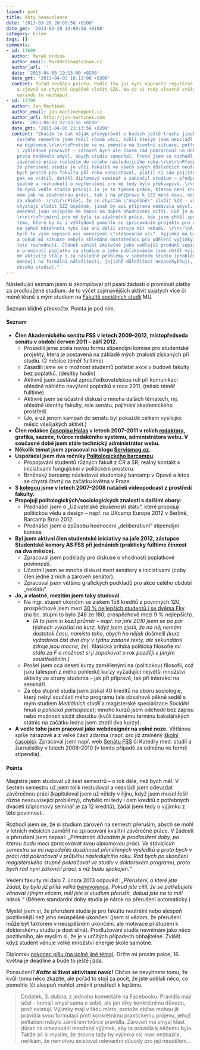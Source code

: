 ```yaml
---
layout: post
title: Akty benevolence
date: '2013-03-28 20:09:50 +0100'
date_gmt: '2013-03-28 19:09:50 +0100'
category: kolem
tags: []
comments:
- id: 17699
  author: Marek Hrdina
  author_email: MarkHrdina@seznam.cz
  author_url: ''
  date: '2013-04-03 19:13:00 +0200'
  date_gmt: '2013-04-03 18:13:00 +0200'
  content: Pořád nechápu pointu. Podle ISu jsi nyní naprosto regulérně v sedmém semestru
    a zjevně se chystáš úspěšně složit SZK. Na co si tedy vlastně stěžuješ? (bez ironie,
    opravdu to nechápu).
- id: 17700
  author: Jan Martinek
  author_email: jan.martinek@post.cz
  author_url: http://jan-martinek.com
  date: '2013-04-03 22:13:56 +0200'
  date_gmt: '2013-04-03 21:13:56 +0200'
  content: "Zkusím to tak nějak převyprávět v bodech ještě trochu jinak:\r\n\r\nBěhem
    šestého semestru jsem řešil různé věci, kvůli kterým jsem nezvládl dobře pracovat
    na diplomce.\r\n\r\nProtože se mi změnila má životní situace, potřeboval jsem
    i výhledově pracovat – zároveň bych ale časem rád pokračoval na doktorském stupni,
    proto nedávalo smysl, abych studia zanechal. Proto jsem se rozhodl, že si psaní
    závěrečné práce rozložím do celého následujícího roku.\r\n\r\nPředpokládal jsem,
    že přerušení studia je vůči fakultě ve všech svých důsledcích neutrální — jako
    bych prostě pro fakultu půl roku neexistoval, platil si sám pojištění apod. a
    pak se vrátil, dotáhl diplomový seminář a zakončil studium — předpokládal jsem
    špatně a rozhodnutí o nepřerušení pro mě tedy bylo překvapivé..\r\n\r\nKvůli tomu,
    že nyní vedle studia pracuji (a je to týmová práce, kterou není snadné přerušit),
    mám jak na závěrečnou práci, tak i na přípravu k SZZ méně času, než bych považoval
    za vhodné. \r\n\r\nPíšeš, že se chystám \"úspěšně\" složit SZZ — všichni se asi
    chystají složit SZZ úspěšně, jinak by asi příprava nedávala smysl. Ale kvůli časovému
    omezení jsou nejspíše mé šance na dobré ohodnocení nižší. Což je mi celkem jedno.
    \r\n\r\nPrimární pro mě byla ta závěrečná práce, kde jsem chtěl zpracovávat zajímavé
    téma, které by mi i výhledově pomohlo se zpracováním projektu pro doktorský program,
    na jehož obsáhnutí nyní čas ani další zdroje mít nebudu. \r\n\r\nA obecně — já
    bych to výše sepsané asi nenazýval \"stěžováním si\". Výjimka má být výjimečná
    a pokud má situace nebyla shledána dostatečnou pro udělení výjimky, respektuji
    toto rozhodnutí. Článek vznikl skutečně jako vedlejší produkt sepisování žádosti
    o prominutí poplatku za studium a jeho publikováním jsem chtěl vyjádřit, že mi
    mé aktivity stály i za následné problémy v samotném studiu (problémy se naštěstí
    omezují na formální náležitosti, jejichž důležitost nezpochybňuji, netýkají se
    obsahu studia)."
---
```

<p>Následující seznam jsem si zkompiloval při psaní žádosti o prominutí platby za prodloužené studium. Je to výčet zajímavějších aktivit spjatých více či méně těsně s mým studiem na <a href="http://fss.muni.cz">Fakultě sociálních studií</a> MU.</p>
<p>Seznam klidně přeskočte. Pointa je pod ním.</p>
<h4>Seznam</h4>
<ul>
<li><strong>Člen Akademického senátu FSS v letech 2009–2012, místopředseda senátu v období červen 2011 – září 2012.</strong>
<ul>
<li>Prosadili jsme zcela novou formu stipendijní komise pro studentské projekty, která je postavená na základě mých znalostí získaných při studiu. (2 měsíce téměř fulltime)</li>
<li>Zasadili jsme se o možnost studentů pořádat akce v budově fakulty bez poplatků. (desítky hodin)</li>
<li>Aktivně jsem zastával zprostředkovatelskou roli při komunikaci ohledně náhlého navýšení poplatků v roce 2011. (měsíc téměř fulltime)</li>
<li>Aktivně jsem se účastnil diskusí o mnoha dalších tématech, mj. ohledně identity fakulty, role senátu, pojímání akademického prostředí.</li>
<li>(Jo, a už jenom kampaň do senátu byl pokaždé celkem vysilující měsíc všelijakých aktivit.)</li>
</ul>
</li>
<li><strong>Člen redakce <a href="http://casopishalas.cz">časopisu Halas</a> v letech 2007–2011 v rolích <a href="http://casopishalas.cz/clanky/author/?authorId=1">redaktora</a>, grafika, sazeče, tvůrce redakčního systému, administrátora webu. V současné době jsem stále technický administrátor webu.</strong></li>
<li><strong>Několik témat jsem zpracoval na blogu <a href="http://servismag.cz">Servismag.cz</a>.</strong></li>
<li><strong>Uspořádal jsem dva ročníky <a href="http://polbarcamp.cz">Politologického barcampu</a>.</strong>
<ul>
<li>Propojování studentů různých fakult z ČR a SR, reálný kontakt s iniciativami fungujícími v politickém prostoru.</li>
<li>Brněnský barcamp následoval studentský barcamp v Opavě a letos se chystá čtvrtý na začátku května v Praze.</li>
</ul>
</li>
<li><strong>S <a href="http://www.pavelsima.cz">kolegou</a> jsme  v letech 2007–2008 natáčeli videopodcast z prostředí fakulty.</strong></li>
<li><strong>Propojuji politologických/sociologických znalostí s dalšími obory:</strong>
<ul>
<li>Přednášel jsem o „Uživatelské zkušenosti státu“, které propojují politickou vědu a design – např. na UXcamp Europe 2012 v Berlíně, Barcamp Brno 2012.</li>
<li>Přednášel jsem o způsobu hodnocení „deliberativní“ stipendijní komise.</li>
</ul>
</li>
<li><strong>Byl jsem aktivní člen studentské iniciativy na jaře 2012, zástupce Studentské komory AS FSS při jednáních (prakticky fulltime činnost na dva měsíce).</strong>
<ul>
<li>Zpracoval jsem podklady pro diskuse o vhodnosti poplatkové povinnosti.</li>
<li>Účastnil jsem se mnoha diskusí mezi senátory a iniciativami (coby člen jedné z nich a zároveň senátor).</li>
<li>Zpracoval jsem většinu grafických podkladů pro akce celého období „neklidu“.</li>
</ul>
</li>
<li><strong>Jo, a vlastně, mezitím jsem taky studoval.</strong>
<ul>
<li>Na mgr. stupeň ukončím se ziskem 158 kreditů z povinných 120, prospěchově jsem mezi <a href="https://is.muni.cz/auth/student/vystavene_znamky.pl?studium_osoby=506517">30 % nejlepších studentů i se dvěma Fky</a> (na bc. stupni to bylo 246 ze 180; prospěchově mezi 9 % nejlepších).
<ul>
<li><em>(A to jsem si kazil průměr – např. na jaře 2010 jsem se po pár týdnech vykašlal na kurz, když jsem zjistil, že na něj nemám dostatek času, namísto toho, abych ho nějak</em> došmelil <em>(kurz vyžadoval číst dva dny v týdnu zadané texty, ale sekundární zdroje jsou mocné, že).</em> Klasická britská politická filosofie <em>mi stála za F a možnost si ji zopakovat o rok později s plným soustředěním.)</em></li>
</ul>
</li>
<li>Prošel jsem cca deseti kurzy zaměřenými na (politickou) filosofii, což jsou (alespoň z mého pohledu) kurzy vyžadující největší množství aktivity ze strany studenta – jak při přípravě, tak při interakci na semináři.</li>
<li>Za oba stupně studia jsem získal 40 kreditů na oboru sociologie, který nebyl součástí mého programu (ale obsahově pěkně seděl s mým studiem <em>Mediálních studií</em> a magisterské specializace <em>Sociální hnutí a politická participace</em>); mnoho kurzů jsem odchodil bez zápisu nebo možnosti složit zkoušku (kvůli časnému termínu bakalářských státnic na začátku ledna jsem ztratil dva kurzy).</li>
</ul>
</li>
<li><strong>A vedle toho jsem pracoval jako webdesignér na volné noze.</strong> Většinou spíše nárazově a z velké části zdarma (např. pro již zmíněný <a href="http://casopishalas.cz">školní časopis</a>). Zpracoval jsem např. web <a href="http://senat.fss.muni.cz">Senátu FSS</a> či Katedry med. studií a žurnalistiky v letech 2008–2010 (v tomto případě za odměnu ve formě stipendia).</li>
</ul>
<h4>Pointa</h4>
<p>Magistra jsem studoval už šest semestrů – o rok déle, než bych měl. V šestém semestru už jsem tolik nestudoval a nezvládl jsem odevzdat závěrečnou práci (kapituloval jsem už někdy v říjnu, když jsem musel řešil různé nesouvisející problémy), chybělo mi tedy i osm kreditů z potřebných dvaceti (diplomový seminář je za 12 kreditů), žádal jsem tedy o výjimku z této povinnosti.</p>
<p>Rozhodl jsem se, že si studium zároveň na semestr přeruším, abych se mohl v letních měsících zaměřit na zpracování kvalitní závěrečné práce. V žádosti o přerušení jsem napsal: <em>„Primárním důvodem je prodloužení doby, po kterou budu moci zpracovávat svou diplomovou práci. Ve stávajícím semestru se mi nepodařilo dosáhnout přiměřených výsledků a proto bych v práci rád pokračoval v průběhu následujícího roku. Rád bych po skončení magisterského stupně pokračoval ve studiu v doktorském programu, proto bych rád nyní zakončil prací, s níž budu spokojen.“</em></p>
<p>Vedení fakulty mi dalo 7. února 2013 odpověď: <em>„Přerušení, o které jste žádal, by byla již příliš velká <a href="http://en.wiktionary.org/wiki/benevolence">benevolence</a>. Pokud jste cítil, že se potřebujete věnovat i jiným věcem, měl jste si studium přerušit, dokud jste na to měl nárok.“</em> (Během standardní doby studia je nárok na přerušení automatický.)</p>
<p>Myslel jsem si, že přerušení studia je pro fakultu neutrální nebo alespoň pozitivnější než jeho neúspěšné ukončení (jsem si vědom, že přerušení může být faktorem v neúspěšném ukončení, ale motivace přístupem k doktorskému studiu je dost silná). Prodlužování studia nevnímám jako něco pozitivního, ale myslím si, že je v určitých případech obhajitelné. Zvlášť když student věnuje velké množství energie škole samotné.
<p>Diplomku <a href="https://github.com/jan-martinek/diplomka">nakonec píšu (na úplně jiné téma)</a>. Držte mi prosím palce, 16. května je deadline a bude to ještě jízda.</p>
<p>Ponaučení? <strong><em>Kažte</em> si život aktivitami navíc!</strong> Občas se nevyhnete tomu, že kvůli tomu něco zkazíte, ale pořád to stojí za pocit, že jste udělali něco, co pomohlo (či alespoň mohlo) změnit prostředí k lepšímu.</p>
<blockquote><p>Dodatek, 3. dubna, z jednoho komentáře na Facebooku: Pravidla mají účel - nemají smysl sama o sobě, ale jen díky konkrétnímu důvodu, proč existují. Výjimky mají v řádu místo, protože občas mohou jít pravidla svou formulací proti konkrétnímu praktickému projevu, jehož potlačení nebylo záměrem tvůrce pravidla. Zároveň má smysl klást důraz na omezování množství výjimek, aby ta pravidla k něčemu byla. Takže ač si myslím, že zrovna tady by výjimka nic moc nezkazila, neříkám, že nemohou existovat relevantní důvody pro její neudělení...</p></blockquote>
